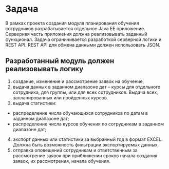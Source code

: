 # **Задача**

В рамках проекта создания модуля планирования обучения сотрудников разрабатывается отдельное Java EE приложение. 
Серверная часть приложения должна реализовывать заданный функционал. Задача ограничивается разработкой серверной логики и REST API. REST API для обмена данными должен использовать JSON.

## **Разработанный модуль должен реализовывать логику**
1. создание, изменение и рассмотрение заявок на обучение,
2. выдача данных в заданном диапазоне дат – курсы для отдельного сотрудника, для группы, или для всех сотрудников. Выдача всех, запланированных или пройденных курсов.
3. выдача статистики:
- распределение числа обучающихся сотрудников по датам в заданном диапазоне дат;
- распределение числа курсов обучения по сотрудникам в заданном диапазоне дат;
4. экспорт данных или статистики за выбранный год в формат EXCEL. Должна быть возможность фильтрации экспортируемых данных,
5. отправка оповещений сотрудникам и ответственным за рассмотрение заявок при приближении сроков начала создания заявок, их рассмотрения, начала обучения.

